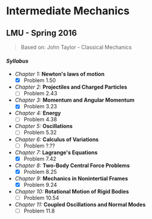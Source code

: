 # Intermediate Mechanics
## LMU - Spring 2016

> Based on: John Taylor - Classical Mechanics

#### *Syllabus*
 - *Chapter 1:* **Newton's laws of motion**
    - [X] Problem 1.50
 - *Chapter 2:* **Projectiles and Charged Particles**
    - [ ] Problem 2.43
 - *Chapter 3:* **Momentum and Angular Momentum**
    - [X] Problem 3.23
 - *Chapter 4:* **Energy**
    - [ ] Problem 4.38
 - *Chapter 5:* **Oscillations**
    - [ ] Problem 5.32
 - *Chapter 6:* **Calculus of Variations**
    - [ ] Problem ?.??
 - *Chapter 7:* **Lagrange's Equations**
    - [X] Problem 7.42
 - *Chapter 8:* **Two-Body Central Force Problems**
    - [X] Problem 8.25
 - *Chapter 9:* **Mechanics in Nonintertial Frames**
    - [X] Problem 9.24
 - *Chapter 10:* **Rotational Motion of Rigid Bodies**
    - [ ] Problem 10.54
 - *Chapter 11:* **Coupled Oscillations and Normal Modes**
    - [ ] Problem 11.8
